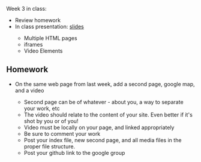 Week 3 in class:
<ul>
<li>Review homework</li>
<li>In class presentation: <a href="https://docs.google.com/presentation/d/1r9DP7RHcFTbh4KLrIBtOSkA_GH4-QWbPKAsgn3BTEFM/edit#slide=id.p">slides</a></li>
<ul>
<li>Multiple HTML pages</li>
<li>iframes</li>
<li>Video Elements</li>
</ul>
</ul>

<h2>Homework</h2>
<ul>
<li>On the same web page from last week, add a second page, google map, and a video</li>
<ul>
<li>Second page can be of whatever - about you, a way to separate your work, etc</li>
<li>The video should relate to the content of your site. Even better if it's shot by you or of you!</li>
<li>Video must be locally on your page, and linked appropriately</li>
<li>Be sure to comment your work</li>
<li>Post your index file, new second page, and all media files in the proper file structure. </li>
<li>Post your github link to the google group</li>
</ul>
</ul>

